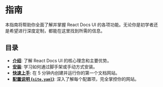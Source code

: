 # 指南

本指南将帮助你全面了解并掌握 React Docs UI 的各项功能。无论你是初学者还是希望进行深度定制，都能在这里找到所需的信息。

## 目录

- **[介绍](/guide/introduction)**: 了解 React Docs UI 的核心理念和主要优势。
- **[安装](/guide/installation)**: 学习如何通过脚手架或手动方式安装。
- **[快速上手](/guide/quick-start)**: 在 5 分钟内创建并运行你的第一个文档网站。
- **[配置说明 (`site.yaml`)](/guide/configuration)**: 深入了解每个配置项，完全掌控你的网站。